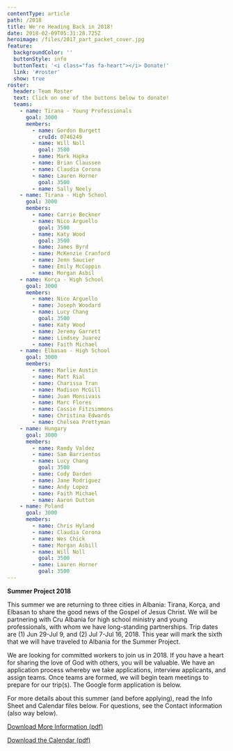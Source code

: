 ```yaml
---
contentType: article
path: /2018
title: We're Heading Back in 2018!
date: 2018-02-09T05:31:28.725Z
heroimage: /files/2017_part_packet_cover.jpg
feature:
  backgroundColor: ''
  buttonStyle: info
  buttonText: '<i class="fas fa-heart"></i> Donate!'
  link: '#roster'
  show: true
roster:
  header: Team Roster
  text: Click on one of the buttons below to donate!
  teams:
    - name: Tirana - Young Professionals
      goal: 3000
      members:
        - name: Gordon Burgett
          cruId: 0746249
        - name: Will Noll
          goal: 3500
        - name: Mark Hapka
        - name: Brian Claussen
        - name: Claudia Corona
        - name: Lauren Horner
          goal: 3500
        - name: Sally Neely
    - name: Tirana - High School
      goal: 3000
      members:
        - name: Carrie Beckner
        - name: Nico Arguello
          goal: 3500
        - name: Katy Wood
          goal: 3500
        - name: James Byrd
        - name: McKenzie Cranford
        - name: Jenn Saucier
        - name: Emily McCoppin
        - name: Morgan Asbil
    - name: Korça - High School
      goal: 3000
      members:
        - name: Nico Arguello
        - name: Joseph Woodard
        - name: Lucy Chang
          goal: 3500
        - name: Katy Wood
        - name: Jeremy Garrett
        - name: Lindsey Juarez
        - name: Faith Michael
    - name: Elbasan - High School
      goal: 3000
      members:
        - name: Marlie Austin
        - name: Matt Rial
        - name: Charissa Tran
        - name: Madison McGill
        - name: Juan Monsivais
        - name: Marc Flores
        - name: Cassie Fitzsimmons
        - name: Christina Edwards
        - name: Chelsea Prettyman
    - name: Hungary
      goal: 3000
      members:
        - name: Randy Valdez
        - name: Sam Barrientos
        - name: Lucy Chang
          goal: 3500
        - name: Cody Darden
        - name: Jane Rodriguez
        - name: Andy Lopez
        - name: Faith Michael
        - name: Aaron Dutton
    - name: Poland
      goal: 3000
      members:
        - name: Chris Hyland
        - name: Claudia Corona
        - name: Wes Chick
        - name: Morgan Asbill
        - name: Will Noll
          goal: 3500
        - name: Lauren Horner
          goal: 3500
---
```

**Summer Project 2018**

This summer we are returning to three cities in Albania: Tirana, Korça, and Elbasan to share the good news of the Gospel of Jesus Christ. We will be partnering with Cru Albania for high school ministry and young professionals, with whom we have long-standing partnerships. Trip dates are (1) Jun 29-Jul 9, and (2) Jul 7-Jul 16, 2018. This year will mark the sixth that we will have traveled to Albania for the Summer Project.

We are looking for committed workers to join us in 2018. If you have a heart for sharing the love of God with others, you will be valuable. We have an application process whereby we take applications, interview applicants, and assign teams. Once teams are formed, we will begin team meetings to prepare for our trip(s). The Google form application is below.

For more details about this summer (and before applying), read the Info Sheet and Calendar files below. For questions, see the Contact information (also way below).

[Download More Information (pdf)](/files/Albania-2018-Info-Sheet.pdf)

[Download the Calendar (pdf)](/files/Albania-2018-Info-Session-Calendar.pdf)
